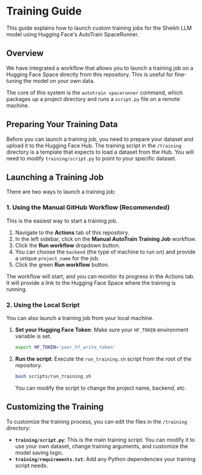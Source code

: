# Training Guide

This guide explains how to launch custom training jobs for the Sheikh LLM model using Hugging Face's AutoTrain SpaceRunner.

## Overview

We have integrated a workflow that allows you to launch a training job on a Hugging Face Space directly from this repository. This is useful for fine-tuning the model on your own data.

The core of this system is the `autotrain spacerunner` command, which packages up a project directory and runs a `script.py` file on a remote machine.

## Preparing Your Training Data

Before you can launch a training job, you need to prepare your dataset and upload it to the Hugging Face Hub. The training script in the `/training` directory is a template that expects to load a dataset from the Hub. You will need to modify `training/script.py` to point to your specific dataset.

## Launching a Training Job

There are two ways to launch a training job:

### 1. Using the Manual GitHub Workflow (Recommended)

This is the easiest way to start a training job.

1.  Navigate to the **Actions** tab of this repository.
2.  In the left sidebar, click on the **Manual AutoTrain Training Job** workflow.
3.  Click the **Run workflow** dropdown button.
4.  You can choose the `backend` (the type of machine to run on) and provide a unique `project_name` for the job.
5.  Click the green **Run workflow** button.

The workflow will start, and you can monitor its progress in the Actions tab. It will provide a link to the Hugging Face Space where the training is running.

### 2. Using the Local Script

You can also launch a training job from your local machine.

1.  **Set your Hugging Face Token**:
    Make sure your `HF_TOKEN` environment variable is set.
    ```bash
    export HF_TOKEN='your_hf_write_token'
    ```

2.  **Run the script**:
    Execute the `run_training.sh` script from the root of the repository.
    ```bash
    bash scripts/run_training.sh
    ```
    You can modify the script to change the project name, backend, etc.

## Customizing the Training

To customize the training process, you can edit the files in the `/training` directory:

-   **`training/script.py`**: This is the main training script. You can modify it to use your own dataset, change training arguments, and customize the model saving logic.
-   **`training/requirements.txt`**: Add any Python dependencies your training script needs.
